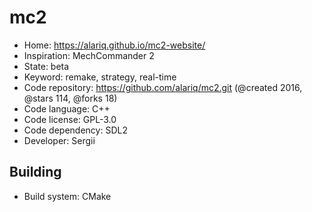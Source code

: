 # mc2

- Home: https://alariq.github.io/mc2-website/
- Inspiration: MechCommander 2
- State: beta
- Keyword: remake, strategy, real-time
- Code repository: https://github.com/alariq/mc2.git (@created 2016, @stars 114, @forks 18)
- Code language: C++
- Code license: GPL-3.0
- Code dependency: SDL2
- Developer: Sergii

## Building

- Build system: CMake
